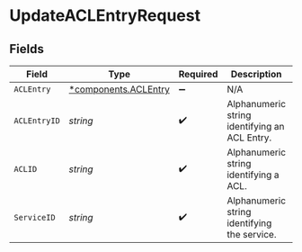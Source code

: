 # UpdateACLEntryRequest


## Fields

| Field                                                       | Type                                                        | Required                                                    | Description                                                 | Example                                                     |
| ----------------------------------------------------------- | ----------------------------------------------------------- | ----------------------------------------------------------- | ----------------------------------------------------------- | ----------------------------------------------------------- |
| `ACLEntry`                                                  | [*components.ACLEntry](../../models/components/aclentry.md) | :heavy_minus_sign:                                          | N/A                                                         |                                                             |
| `ACLEntryID`                                                | *string*                                                    | :heavy_check_mark:                                          | Alphanumeric string identifying an ACL Entry.               | 6yxNzlOpW1V7JfSwvLGtOc                                      |
| `ACLID`                                                     | *string*                                                    | :heavy_check_mark:                                          | Alphanumeric string identifying a ACL.                      | 6tUXdegLTf5BCig0zGFrU3                                      |
| `ServiceID`                                                 | *string*                                                    | :heavy_check_mark:                                          | Alphanumeric string identifying the service.                | SU1Z0isxPaozGVKXdv0eY                                       |